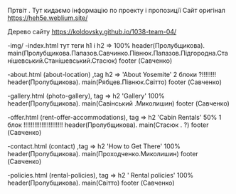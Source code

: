 Пртвіт . Тут кидаємо інформацію по проекту і пропозиції 
Сайт оригінал https://heh5e.weblium.site/

Дерево сайту 
https://koldovsky.github.io/1038-team-04/

-img/
-index.html тут теги h1 і h2 => 100%
header(Пролубщикова).
main(Пролубщикова.Папазов.Савчинко.Півнюк.Папазов.Підгородна.Станішевський.Станішевський.Стасюк)
footer (Савченко)

-about.html  (about-location) ,tag h2 =>  'About Yosemite'  2 блоки ?!!!!!!!!
header(Пролубщикова).
main(Рябцев.Півнюк.Світто) 
footer (Савченко)

-gallery.html (photo-gallery), tag => h2  'Gallery' 100%
header(Пролубщикова).
main(Савінський .Миколишин) 
footer (Савченко)

-offer.html (rent-offer-accommodations), tag => h2  'Cabin Rentals' 50%  1 блок  !!!!!!!!!!!!!!!!!!!!!!
header(Пролубщикова).
main(Стасюк . ?) 
footer (Савченко)

-contact.html  (contact) ,tag => h2 'How to Get There'  100%
header(Пролубщикова).
main(Проходченко.Миколишин) 
footer (Савченко)

-policies.html (rental-policies), tag => h2 ' Rental policies' 100%
header(Пролубщикова).
main(Світто)
footer (Савченко)
